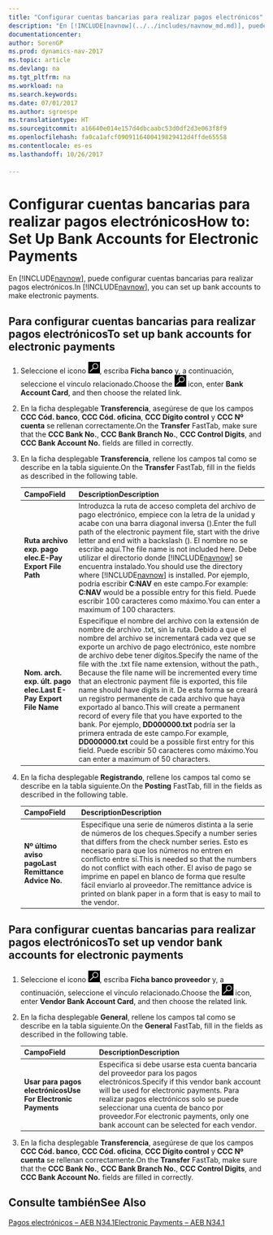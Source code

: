 ```yaml
---
title: "Configurar cuentas bancarias para realizar pagos electrónicos"
description: "En [!INCLUDE[navnow](../../includes/navnow_md.md)], puede configurar cuentas bancarias para realizar pagos electrónicos."
documentationcenter: 
author: SorenGP
ms.prod: dynamics-nav-2017
ms.topic: article
ms.devlang: na
ms.tgt_pltfrm: na
ms.workload: na
ms.search.keywords: 
ms.date: 07/01/2017
ms.author: sgroespe
ms.translationtype: HT
ms.sourcegitcommit: a16640e014e157d4dbcaabc53d0df2d3e063f8f9
ms.openlocfilehash: fa0ca1afcf0909116400419829412d4ffde65558
ms.contentlocale: es-es
ms.lasthandoff: 10/26/2017

---
```

# <a name="how-to-set-up-bank-accounts-for-electronic-payments"></a><span data-ttu-id="69eae-103">Configurar cuentas bancarias para realizar pagos electrónicos</span><span class="sxs-lookup"><span data-stu-id="69eae-103">How to: Set Up Bank Accounts for Electronic Payments</span></span>
<span data-ttu-id="69eae-104">En [!INCLUDE[navnow](../../includes/navnow_md.md)], puede configurar cuentas bancarias para realizar pagos electrónicos.</span><span class="sxs-lookup"><span data-stu-id="69eae-104">In [!INCLUDE[navnow](../../includes/navnow_md.md)], you can set up bank accounts to make electronic payments.</span></span>  

## <a name="to-set-up-bank-accounts-for-electronic-payments"></a><span data-ttu-id="69eae-105">Para configurar cuentas bancarias para realizar pagos electrónicos</span><span class="sxs-lookup"><span data-stu-id="69eae-105">To set up bank accounts for electronic payments</span></span>  

1.  <span data-ttu-id="69eae-106">Seleccione el icono ![Buscar página o informe](../../media/ui-search/search_small.png "icono Buscar página o informe"), escriba **Ficha banco** y, a continuación, seleccione el vínculo relacionado.</span><span class="sxs-lookup"><span data-stu-id="69eae-106">Choose the ![Search for Page or Report](../../media/ui-search/search_small.png "Search for Page or Report icon") icon, enter **Bank Account Card**, and then choose the related link.</span></span>  
2.  <span data-ttu-id="69eae-107">En la ficha desplegable **Transferencia**, asegúrese de que los campos **CCC Cód. banco**, **CCC Cód. oficina**, **CCC Dígito control** y **CCC Nº cuenta** se rellenan correctamente.</span><span class="sxs-lookup"><span data-stu-id="69eae-107">On the **Transfer** FastTab, make sure that the **CCC Bank No.**, **CCC Bank Branch No.**, **CCC Control Digits**, and **CCC Bank Account No.** fields are filled in correctly.</span></span>  
3.  <span data-ttu-id="69eae-108">En la ficha desplegable **Transferencia**, rellene los campos tal como se describe en la tabla siguiente.</span><span class="sxs-lookup"><span data-stu-id="69eae-108">On the **Transfer** FastTab, fill in the fields as described in the following table.</span></span>  

    |<span data-ttu-id="69eae-109">Campo</span><span class="sxs-lookup"><span data-stu-id="69eae-109">Field</span></span>|<span data-ttu-id="69eae-110">Description</span><span class="sxs-lookup"><span data-stu-id="69eae-110">Description</span></span>|  
    |---------------------------------|---------------------------------------|  
    |<span data-ttu-id="69eae-111">**Ruta archivo exp. pago elec.**</span><span class="sxs-lookup"><span data-stu-id="69eae-111">**E-Pay Export File Path**</span></span>|<span data-ttu-id="69eae-112">Introduzca la ruta de acceso completa del archivo de pago electrónico, empiece con la letra de la unidad y acabe con una barra diagonal inversa (\).</span><span class="sxs-lookup"><span data-stu-id="69eae-112">Enter the full path of the electronic payment file, start with the drive letter and end with a backslash ().</span></span> <span data-ttu-id="69eae-113">El nombre no se escribe aquí.</span><span class="sxs-lookup"><span data-stu-id="69eae-113">The file name is not included here.</span></span> <span data-ttu-id="69eae-114">Debe utilizar el directorio donde [!INCLUDE[navnow](../../includes/navnow_md.md)] se encuentra instalado.</span><span class="sxs-lookup"><span data-stu-id="69eae-114">You should use the directory where [!INCLUDE[navnow](../../includes/navnow_md.md)] is installed.</span></span> <span data-ttu-id="69eae-115">Por ejemplo, podría escribir **C:NAV** en este campo.</span><span class="sxs-lookup"><span data-stu-id="69eae-115">For example: **C:NAV** would be a possible entry for this field.</span></span> <span data-ttu-id="69eae-116">Puede escribir 100 caracteres como máximo.</span><span class="sxs-lookup"><span data-stu-id="69eae-116">You can enter a maximum of 100 characters.</span></span>|  
    |<span data-ttu-id="69eae-117">**Nom. arch. exp. últ. pago elec.**</span><span class="sxs-lookup"><span data-stu-id="69eae-117">**Last E-Pay Export File Name**</span></span>|<span data-ttu-id="69eae-118">Especifique el nombre del archivo con la extensión de nombre de archivo .txt, sin la ruta. Debido a que el nombre del archivo se incrementará cada vez que se exporte un archivo de pago electrónico, este nombre de archivo debe tener dígitos.</span><span class="sxs-lookup"><span data-stu-id="69eae-118">Specify the name of the file with the .txt file name extension, without the path., Because the file name will be incremented every time that an electronic payment file is exported, this file name should have digits in it.</span></span> <span data-ttu-id="69eae-119">De esta forma se creará un registro permanente de cada archivo que haya exportado al banco.</span><span class="sxs-lookup"><span data-stu-id="69eae-119">This will create a permanent record of every file that you have exported to the bank.</span></span> <span data-ttu-id="69eae-120">Por ejemplo, **DD000000.txt** podría ser la primera entrada de este campo.</span><span class="sxs-lookup"><span data-stu-id="69eae-120">For example, **DD000000.txt** could be a possible first entry for this field.</span></span> <span data-ttu-id="69eae-121">Puede escribir 50 caracteres como máximo.</span><span class="sxs-lookup"><span data-stu-id="69eae-121">You can enter a maximum of 50 characters.</span></span>|  

4.  <span data-ttu-id="69eae-122">En la ficha desplegable **Registrando**, rellene los campos tal como se describe en la tabla siguiente.</span><span class="sxs-lookup"><span data-stu-id="69eae-122">On the **Posting** FastTab, fill in the fields as described in the following table.</span></span>  

    |<span data-ttu-id="69eae-123">Campo</span><span class="sxs-lookup"><span data-stu-id="69eae-123">Field</span></span>|<span data-ttu-id="69eae-124">Description</span><span class="sxs-lookup"><span data-stu-id="69eae-124">Description</span></span>|  
    |---------------------------------|---------------------------------------|  
    |<span data-ttu-id="69eae-125">**Nº último aviso pago**</span><span class="sxs-lookup"><span data-stu-id="69eae-125">**Last Remittance Advice No.**</span></span>|<span data-ttu-id="69eae-126">Especifique una serie de números distinta a la serie de números de los cheques.</span><span class="sxs-lookup"><span data-stu-id="69eae-126">Specify a number series that differs from the check number series.</span></span> <span data-ttu-id="69eae-127">Esto es necesario para que los números no entren en conflicto entre sí.</span><span class="sxs-lookup"><span data-stu-id="69eae-127">This is needed so that the numbers do not conflict with each other.</span></span> <span data-ttu-id="69eae-128">El aviso de pago se imprime en papel en blanco de forma que resulte fácil enviarlo al proveedor.</span><span class="sxs-lookup"><span data-stu-id="69eae-128">The remittance advice is printed on blank paper in a form that is easy to mail to the vendor.</span></span>|  

## <a name="to-set-up-vendor-bank-accounts-for-electronic-payments"></a><span data-ttu-id="69eae-129">Para configurar cuentas bancarias para realizar pagos electrónicos</span><span class="sxs-lookup"><span data-stu-id="69eae-129">To set up vendor bank accounts for electronic payments</span></span>  

1.  <span data-ttu-id="69eae-130">Seleccione el icono ![Buscar página o informe](../../media/ui-search/search_small.png "icono Buscar página o informe"), escriba **Ficha banco proveedor** y, a continuación, seleccione el vínculo relacionado.</span><span class="sxs-lookup"><span data-stu-id="69eae-130">Choose the ![Search for Page or Report](../../media/ui-search/search_small.png "Search for Page or Report icon") icon, enter **Vendor Bank Account Card**, and then choose the related link.</span></span>  
2.  <span data-ttu-id="69eae-131">En la ficha desplegable **General**, rellene los campos tal como se describe en la tabla siguiente.</span><span class="sxs-lookup"><span data-stu-id="69eae-131">On the **General** FastTab, fill in the fields as described in the following table.</span></span>  

    |<span data-ttu-id="69eae-132">Campo</span><span class="sxs-lookup"><span data-stu-id="69eae-132">Field</span></span>|<span data-ttu-id="69eae-133">Description</span><span class="sxs-lookup"><span data-stu-id="69eae-133">Description</span></span>|  
    |---------------------------------|---------------------------------------|  
    |<span data-ttu-id="69eae-134">**Usar para pagos electrónicos**</span><span class="sxs-lookup"><span data-stu-id="69eae-134">**Use For Electronic Payments**</span></span>|<span data-ttu-id="69eae-135">Especifica si debe usarse esta cuenta bancaria del proveedor para los pagos electrónicos.</span><span class="sxs-lookup"><span data-stu-id="69eae-135">Specify if this vendor bank account will be used for electronic payments.</span></span> <span data-ttu-id="69eae-136">Para realizar pagos electrónicos solo se puede seleccionar una cuenta de banco por proveedor.</span><span class="sxs-lookup"><span data-stu-id="69eae-136">For electronic payments, only one bank account can be selected for each vendor.</span></span>|  

3.  <span data-ttu-id="69eae-137">En la ficha desplegable **Transferencia**, asegúrese de que los campos **CCC Cód. banco**, **CCC Cód. oficina**, **CCC Dígito control** y **CCC Nº cuenta** se rellenan correctamente.</span><span class="sxs-lookup"><span data-stu-id="69eae-137">On the **Transfer** FastTab, make sure that the **CCC Bank No.**, **CCC Bank Branch No.**, **CCC Control Digits**, and **CCC Bank Account No.** fields are filled in correctly.</span></span>  

## <a name="see-also"></a><span data-ttu-id="69eae-138">Consulte también</span><span class="sxs-lookup"><span data-stu-id="69eae-138">See Also</span></span>  
 [<span data-ttu-id="69eae-139">Pagos electrónicos – AEB N34.1</span><span class="sxs-lookup"><span data-stu-id="69eae-139">Electronic Payments – AEB N34.1</span></span>](electronic-payments-%E2%80%93-aeb-n34.1.md)

